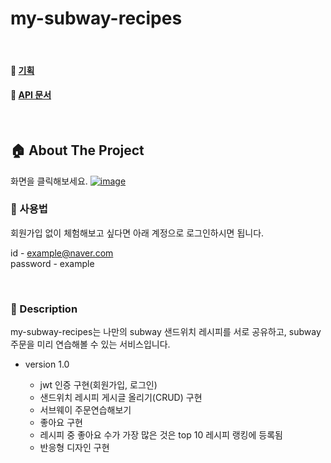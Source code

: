 # my-subway-recipes

<br/>

#### 📝 [기획](https://github.com/sinyoungpark/my-subway-frontend/wiki/DB-%EC%84%A4%EA%B3%84)
#### 📝 [API 문서](https://github.com/sinyoungpark/my-subway-frontend/wiki/API-%EC%84%A4%EA%B3%84)

<br/>

## 🏠 About The Project
화면을 클릭해보세요.
[![image](https://user-images.githubusercontent.com/45649186/206458472-3aa12e30-7984-4a3d-b666-77e469cad064.png)](http://my-subway-recipes.site/)

### 📌 사용법 
회원가입 없이 체험해보고 싶다면 아래 계정으로 로그인하시면 됩니다. 

id - example@naver.com
<br/>
password - example

<br/>

### 📌 Description
my-subway-recipes는 나만의 subway 샌드위치 레시피를 서로 공유하고, subway 주문을 미리 연습해볼 수 있는 서비스입니다.

+ version 1.0

  * jwt 인증 구현(회원가입, 로그인)
  * 샌드위치 레시피 게시글 올리기(CRUD) 구현 
  * 서브웨이 주문연습해보기 
  * 좋아요 구현 
  * 레시피 중 좋아요 수가 가장 많은 것은 top 10 레시피 랭킹에 등록됨 
  * 반응형 디자인 구현 
